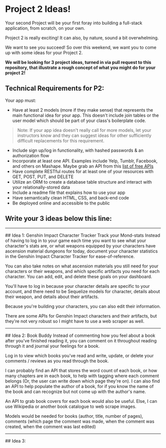 # Project 2 Ideas!

Your second Project will be your first foray into building a full-stack application, from scratch, on your own.

Project 2 is really exciting! It can also, by nature, sound a bit overwhelming.

We want to see you succeed! So over this weekend, we want you to come up with some ideas for your Project 2. 

**We will be looking for 3 project ideas, turned in via pull request to this repository, that illustrate a rough concept of what you might do for your project 2!**

## Technical Requirements for P2:

Your app must:
- Have at least 2 models (more if they make sense) that represents the main functional idea for your app. This doesn't include join tables or the user model which should be part of your class's boilerplate code.

> Note: If your app idea doesn't really call for more models, let your instructors know and they can suggest ideas for other sufficiently difficult replacements for this requirement.

- Include sign up/log in functionality, with hashed passwords & an authorization flow
- Incorporate at least one API. Examples include Yelp, Tumblr, Facebook, and others on Mashape. Maybe grab an API from this [list of free APIs](https://github.com/public-apis/public-apis)
- Have complete RESTful routes for at least one of your resources with GET, POST, PUT, and DELETE
- Utilize an ORM to create a database table structure and interact with your relationally-stored data
- Include a readme file that explains how to use your app
- Have semantically clean HTML, CSS, and back-end code
- Be deployed online and accessible to the public



## Write your 3 ideas below this line:
<hr>
## Idea 1: Genshin Impact Character Tracker
Track your Mond-stats 
Instead of having to log in to your game each time you want to see what your character's stats are, or what weapons equipped by your characters have ascension material dungeons for today, document your character statistics in the Genshin Impact Character Tracker for ease-of-reference.

You can also take notes on what ascension materials you still need for your characters or their weapons, and which specific artifacts you need for each character. You can add, edit, and delete these goals on your dashboard.

You'll have to log in because your character details are specific to your account, and there need to be Sequelize models for character, details about their weapon, and details about their artifacts.

Because you're building your characters, you can also edit their information.

There are some APIs for Genshin Impact characters and their artifacts, but they're not very robust so I might have to use a web scraper as well.

<hr>
## Idea 2: Book Buddy
Instead of commenting how you feel about a book after you've finished reading it, you can comment on it throughout reading through it and journal your feelings for a book.

Log in to view which books you've read and write, update, or delete your comments / reviews as you read through the book.

I can probably find an API that stores the word count of each book, or how many chapters are in each book, to help with tagging where each comment belongs (Or, the user can write down which page they're on). I can also find an API to help populate the author of a book, for if you know the name of the book and can recognize but not come up with the author's name.

An API to grab book covers for each book would also be useful. Else, I can use Wikipedia or another book catalogue to web scrape images. 

Models would be needed for books (author, title, number of pages), comments (which page the comment was made, when the comment was created, when the comment was last edited)

<hr>
## Idea 3: 







